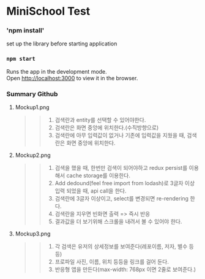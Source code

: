 # MiniSchool Test

### 'npm install'

set up the library before starting application

### `npm start`

Runs the app in the development mode.\
Open [http://localhost:3000](http://localhost:3000) to view it in the browser.

### Summary Github

1. Mockup1.png

   > > 1. 검색란과 entity를 선택할 수 있어야한다.
   > > 2. 검색란은 화면 중앙에 위치한다.(수직방향으로)
   > > 3. 검색란에 아무 입력값이 없거나 기존에 입력값을 지웠을 때, 검색란은 화면 중앙에 위치한다.

2. Mockup2.png

   > > 1. 검색을 했을 때, 한번만 검색이 되어야하고 redux persist를 이용해서 cache storage를 이용한다.
   > > 2. Add dedound(feel free import from lodash)로 3글자 이상 입력 되었을 때, api call을 한다.
   > > 3. 검색란에 3글자 이상이고, select를 변경되면 re-rendering 한다.
   > > 4. 검색란을 지우면 빈화면 출력 => 즉시 반응
   > > 5. 결과값을 더 보기위해 스크롤을 내려서 볼 수 있어야 한다.

3. Mockup3.png
   > > 1. 각 검색은 유저의 상세정보를 보여준다(레포이름, 저자, 별수 등등)
   > > 2. 프로파일 사진, 이름, 위치 등등을 링크를 걸어 둔다.
   > > 3. 반응형 앱을 만든다(max-width: 768px 이면 2줄로 보여준다.)
